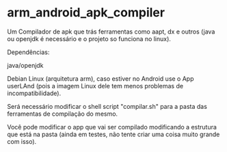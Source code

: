 # arm_android_apk_compiler
Um Compilador de apk que trás ferramentas como aapt, dx e outros (java ou openjdk é necessário e o projeto so funciona no linux).

Dependências:

java/openjdk

Debian Linux (arquitetura arm), caso estiver no Android use o App userLAnd (pois a imagem Linux dele tem menos problemas de incompatibilidade).

Será necessário modificar o shell script "compilar.sh" para a pasta das ferramentas de compilação do mesmo.

Você pode modificar o app que vai ser compilado modificando a estrutura que está na pasta (ainda em testes, não tente criar uma coisa muito grande com isso).
